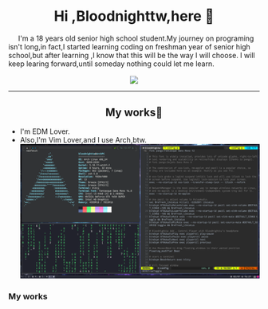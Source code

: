   <h1 align="center">Hi ,Bloodnighttw,here 👋</h1>
<p>&nbsp;&nbsp;&nbsp;&nbsp; I'm a 18 years old senior high school student.My journey on programing isn't long,in fact,I started learning coding on freshman year of senior high school,but after learning ,I know that this will be the way I will choose. I will keep learing forward,until someday nothing could let me learn.</p>

<p align="center">
  <img align="center" src="https://github-readme-stats.vercel.app/api/top-langs/?username=bloodnighttw&hide=javascript&layout=compact" />
</p>

- - -
  <h2 align="center">My works👋</h2>


- I'm EDM Lover.
- Also,I'm Vim Lover,and I use Arch,btw.
![](My-Desktop.png)


### My works
